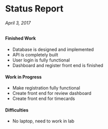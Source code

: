 # Status Report
###### April 3, 2017

#### Finished Work
- Database is designed and implemented
- API is completely built
- User login is fully functional
- Dashboard and register front end is finished

#### Work in Progress
- Make registration fully functional
- Create front end for review dashboard
- Create front end for timecards

#### Difficulties
- No laptop, need to work in lab